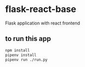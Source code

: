 # flask-react-base
Flask application with react frontend

## to run this app
```bash
npm install
pipenv install
pipenv run ./run.py 
```